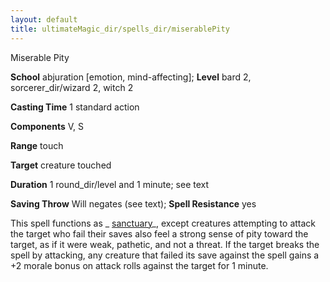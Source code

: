 ```yaml
---
layout: default
title: ultimateMagic_dir/spells_dir/miserablePity
---
```

Miserable Pity

**School** abjuration [emotion, mind-affecting]; **Level** bard 2, sorcerer_dir/wizard 2, witch 2

**Casting Time** 1 standard action

**Components** V, S

**Range** touch

**Target** creature touched

**Duration** 1 round_dir/level and 1 minute; see text

**Saving Throw** Will negates (see text); **Spell Resistance** yes

This spell functions as _ [sanctuary](../spells_dir/sanctuary#_sanctuary)_, except creatures attempting to attack the target who fail their saves also feel a strong sense of pity toward the target, as if it were weak, pathetic, and not a threat. If the target breaks the spell by attacking, any creature that failed its save against the spell gains a +2 morale bonus on attack rolls against the target for 1 minute.

